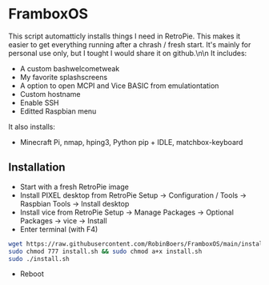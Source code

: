 # FramboxOS

This script automatticly installs things I need in RetroPie. This makes it easier to get everything running after a chrash / fresh start. It's mainly for personal use only, but I tought I would share it on github.\n\n
It includes:

- A custom bashwelcometweak
- My favorite splashscreens
- A option to open MCPI and Vice BASIC from emulationtation
- Custom hostname
- Enable SSH
- Editted Raspbian menu

It also installs:

- Minecraft Pi, nmap, hping3, Python pip + IDLE, matchbox-keyboard

## Installation

- Start with a fresh RetroPie image
- Install PIXEL desktop from RetroPie Setup -> Configuration / Tools -> Raspbian Tools -> Install desktop
- Install vice from RetroPie Setup -> Manage Packages -> Optional Packages -> vice -> Install
- Enter terminal (with F4)

```bash
wget https://raw.githubusercontent.com/RobinBoers/FramboxOS/main/install.sh
sudo chmod 777 install.sh && sudo chmod a+x install.sh
sudo ./install.sh
```

- Reboot
